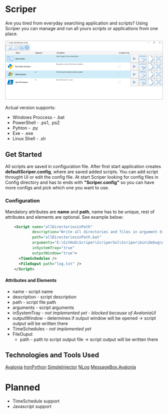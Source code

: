 # Scriper
Are you tired from everyday searching application and scripts? Using Scriper you can manage and run all yours scripts or applications from one place.

![Scriper Example](/Images/scriper.png)

Actual version supports:

* Windows Proccess - .bat
* PowerShell - .ps1, .ps2
* Pyhton - .py
* Exe - .exe
* Linux Shell - .sh

## Get Started
All scripts are saved in configuration file. After first start application creates **defaultScriper.config**, where are saved added scripts. You can add script throught UI or edit the config file. At start Scriper looking for config files in Config directory and has to ends with **"Scriper.config"** so you can have more configs and pick which one you want to use.

### Configuration

Mandatory attributes are **name** and **path**, name has to be unique, rest of attributes and elements are optional. See example below:

```xml
    <Script name="allDirectoriesinPath" 
            description="Write all directories and files in argument dir" 
            path="allDirectoriesinPath.bat"   
            arguments="E:\GitHub\Scriper\ScriperSol\Scriper\bin\Debug\netcoreapp3.1" 
            inSystemTray="true" 
            outputWindow="true">
      <TimeSchedules />
      <FileOuput path="log.txt" />
    </Script>
```
#### Attributes and Elements
* name - script name
* description - script description
* path - script file path
* arguments - script arguments
* inSystemTray - *not implemented yet - blocked because of AvaloniaUI*
* outputWindow - determines if output window will be opened -> script output will be written there
* TimeSchedules - *not implemented yet*
* FileOuput
  * path - path to script output file -> script output will be written there
  
## Technologies and Tools Used
[Avalonia](https://github.com/AvaloniaUI/Avalonia)
[IronPython](https://github.com/IronLanguages/ironpython2)
[SimpleInjector](https://github.com/simpleinjector/SimpleInjector)
[NLog](https://github.com/NLog/NLog)
[MessageBox.Avalonia](https://github.com/AvaloniaUtils/MessageBox.Avalonia)

  
# Planned
* TimeSchedule support
* Javascript support

